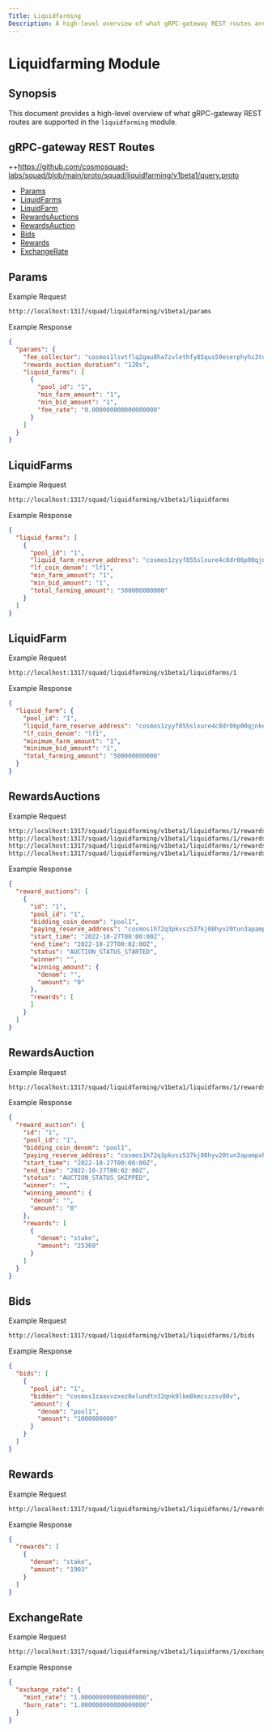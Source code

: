 ```yaml
---
Title: Liquidfarming
Description: A high-level overview of what gRPC-gateway REST routes are supported in the liquidfarming module.
---
```


# Liquidfarming Module

## Synopsis

This document provides a high-level overview of what gRPC-gateway REST routes are supported in the `liquidfarming` module.

## gRPC-gateway REST Routes

<!-- markdown-link-check-disable -->

++https://github.com/cosmosquad-labs/squad/blob/main/proto/squad/liquidfarming/v1beta1/query.proto


- [Params](#Params)
- [LiquidFarms](#Liquidfarms)
- [LiquidFarm](#Liquidfarm)
- [RewardsAuctions](#Rewardsauctions)
- [RewardsAuction](#Rewardsauction)
- [Bids](#Bids)
- [Rewards](#Rewards)
- [ExchangeRate](#ExchangeRate)

## Params

Example Request

<!-- markdown-link-check-disable -->

```bash
http://localhost:1317/squad/liquidfarming/v1beta1/params
```

Example Response

```json
{
  "params": {
    "fee_collector": "cosmos1lsvtflq2gau8ha7zvlethfy85qus59eserphyhc3tumua7upx6eq59trlz",
    "rewards_auction_duration": "120s",
    "liquid_farms": [
      {
        "pool_id": "1",
        "min_farm_amount": "1",
        "min_bid_amount": "1",
        "fee_rate": "0.000000000000000000"
      }
    ]
  }
}
```

## LiquidFarms

Example Request

<!-- markdown-link-check-disable -->

```bash
http://localhost:1317/squad/liquidfarming/v1beta1/liquidfarms
```

Example Response

```json
{
  "liquid_farms": [
    {
      "pool_id": "1",
      "liquid_farm_reserve_address": "cosmos1zyyf855slxure4c8dr06p00qjnkem95d2lgv8wgvry2rt437x6tsaf9tcf",
      "lf_coin_denom": "lf1",
      "min_farm_amount": "1",
      "min_bid_amount": "1",
      "total_farming_amount": "500000000000"
    }
  ]
}
```

## LiquidFarm

Example Request

<!-- markdown-link-check-disable -->

```bash
http://localhost:1317/squad/liquidfarming/v1beta1/liquidfarms/1
```

Example Response

```json
{
  "liquid_farm": {
    "pool_id": "1",
    "liquid_farm_reserve_address": "cosmos1zyyf855slxure4c8dr06p00qjnkem95d2lgv8wgvry2rt437x6tsaf9tcf",
    "lf_coin_denom": "lf1",
    "minimum_farm_amount": "1",
    "minimum_bid_amount": "1",
    "total_farming_amount": "500000000000"
  }
}
```

## RewardsAuctions

Example Request

<!-- markdown-link-check-disable -->

```bash
http://localhost:1317/squad/liquidfarming/v1beta1/liquidfarms/1/rewards_auctions
http://localhost:1317/squad/liquidfarming/v1beta1/liquidfarms/1/rewards_auctions?status=AUCTION_STATUS_STARTED
http://localhost:1317/squad/liquidfarming/v1beta1/liquidfarms/1/rewards_auctions?status=AUCTION_STATUS_FINISHED
http://localhost:1317/squad/liquidfarming/v1beta1/liquidfarms/1/rewards_auctions?status=AUCTION_STATUS_SKIPPED
```

Example Response

```json
{
  "reward_auctions": [
    {
      "id": "1",
      "pool_id": "1",
      "bidding_coin_denom": "pool1",
      "paying_reserve_address": "cosmos1h72q3pkvsz537kj08hyv20tun3apampxhpgad97t3ls47nukgtxqeq6eu2",
      "start_time": "2022-10-27T00:00:00Z",
      "end_time": "2022-10-27T00:02:00Z",
      "status": "AUCTION_STATUS_STARTED",
      "winner": "",
      "winning_amount": {
        "denom": "",
        "amount": "0"
      },
      "rewards": [
      ]
    }
  ]
}
```

## RewardsAuction

Example Request

<!-- markdown-link-check-disable -->

```bash
http://localhost:1317/squad/liquidfarming/v1beta1/liquidfarms/1/rewards_auctions/1
```

Example Response

```json
{
  "reward_auction": {
    "id": "1",
    "pool_id": "1",
    "bidding_coin_denom": "pool1",
    "paying_reserve_address": "cosmos1h72q3pkvsz537kj08hyv20tun3apampxhpgad97t3ls47nukgtxqeq6eu2",
    "start_time": "2022-10-27T00:00:00Z",
    "end_time": "2022-10-27T00:02:00Z",
    "status": "AUCTION_STATUS_SKIPPED",
    "winner": "",
    "winning_amount": {
      "denom": "",
      "amount": "0"
    },
    "rewards": [
      {
        "denom": "stake",
        "amount": "25369"
      }
    ]
  }
}
```

## Bids

Example Request

<!-- markdown-link-check-disable -->

```bash
http://localhost:1317/squad/liquidfarming/v1beta1/liquidfarms/1/bids
```

Example Response

```json
{
  "bids": [
    {
      "pool_id": "1",
      "bidder": "cosmos1zaavvzxez0elundtn32qnk9lkm8kmcszzsv80v",
      "amount": {
        "denom": "pool1",
        "amount": "1000000000"
      }
    }
  ]
}
```

## Rewards

Example Request

<!-- markdown-link-check-disable -->

```bash
http://localhost:1317/squad/liquidfarming/v1beta1/liquidfarms/1/rewards
```

Example Response

```json
{
  "rewards": [
    {
      "denom": "stake",
      "amount": "1903"
    }
  ]
}
```

## ExchangeRate

Example Request

<!-- markdown-link-check-disable -->

```bash
http://localhost:1317/squad/liquidfarming/v1beta1/liquidfarms/1/exchange_rate
```

Example Response

```json
{
  "exchange_rate": {
    "mint_rate": "1.000000000000000000",
    "burn_rate": "1.000000000000000000"
  }
}
```
